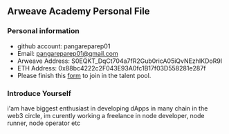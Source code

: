 ## Arweave Academy Personal File

### Personal information

- github account: pangareparep01
- Email: pangareparep01@gmail.com
- Arweave Address: S0EQKT_DqCt704a7fR2Gub0ricA05iQvNEzhIKDoR9I
- ETH Address: 0x88bc4222c2F043E93A0fc1B17f03D558281e287f
- Please finish this [form](https://docs.google.com/forms/d/e/1FAIpQLSfWA5fIIcBgmRppm3jNz5vmf9Mai_QMVil-2pO4r7YKn_Zhtw/viewform?usp=sf_link) to join in the talent pool.

### Introduce Yourself
 i'am have biggest enthusiast in developing dApps in many chain in the web3 circle, im curently working a freelance in node developer, node runner, node operator etc
